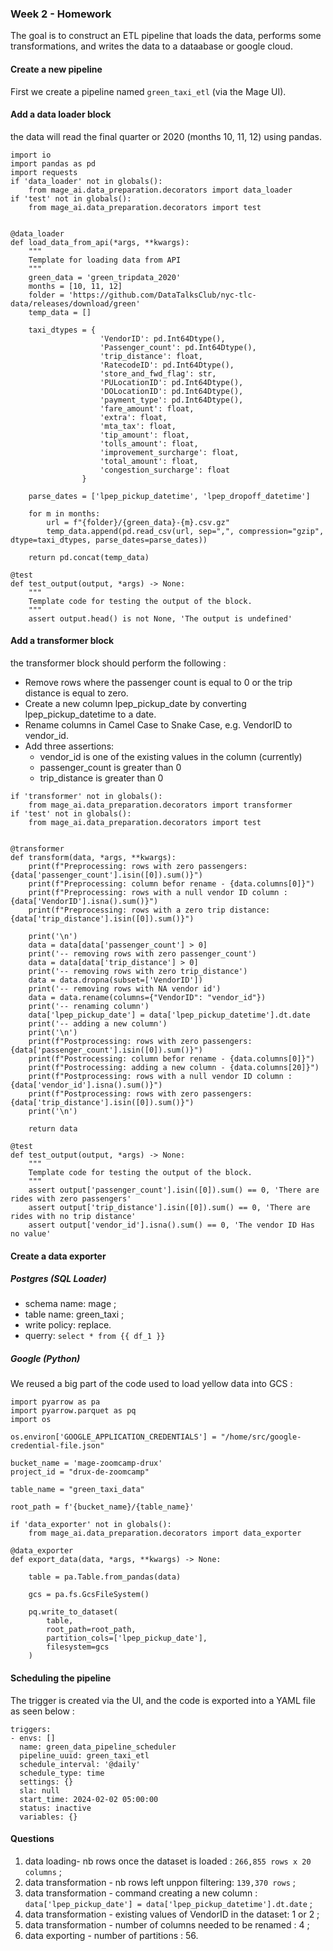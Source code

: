 ### Week 2 - Homework
The goal is to construct an ETL pipeline that loads the data, performs some transformations, and writes the data to a dataabase or google cloud.

#### Create a new pipeline
First we create a pipeline named ```green_taxi_etl``` (via the Mage UI).

#### Add a data loader block
the data will read the final quarter or 2020 (months 10, 11, 12) using pandas.

```
import io
import pandas as pd
import requests
if 'data_loader' not in globals():
    from mage_ai.data_preparation.decorators import data_loader
if 'test' not in globals():
    from mage_ai.data_preparation.decorators import test


@data_loader
def load_data_from_api(*args, **kwargs):
    """
    Template for loading data from API
    """
    green_data = 'green_tripdata_2020'
    months = [10, 11, 12]
    folder = 'https://github.com/DataTalksClub/nyc-tlc-data/releases/download/green'
    temp_data = []    
    
    taxi_dtypes = {
                    'VendorID': pd.Int64Dtype(),
                    'Passenger_count': pd.Int64Dtype(),
                    'trip_distance': float,
                    'RatecodeID': pd.Int64Dtype(),
                    'store_and_fwd_flag': str,
                    'PULocationID': pd.Int64Dtype(),
                    'DOLocationID': pd.Int64Dtype(),
                    'payment_type': pd.Int64Dtype(),
                    'fare_amount': float,
                    'extra': float,
                    'mta_tax': float,
                    'tip_amount': float,
                    'tolls_amount': float,
                    'improvement_surcharge': float,
                    'total_amount': float,
                    'congestion_surcharge': float
                }
    
    parse_dates = ['lpep_pickup_datetime', 'lpep_dropoff_datetime']

    for m in months:
        url = f"{folder}/{green_data}-{m}.csv.gz"
        temp_data.append(pd.read_csv(url, sep=",", compression="gzip", dtype=taxi_dtypes, parse_dates=parse_dates))
    
    return pd.concat(temp_data)

@test
def test_output(output, *args) -> None:
    """
    Template code for testing the output of the block.
    """
    assert output.head() is not None, 'The output is undefined'

```

#### Add a transformer block
the transformer block should perform the following : 
* Remove rows where the passenger count is equal to 0 or the trip distance is equal to zero.
* Create a new column lpep_pickup_date by converting lpep_pickup_datetime to a date.
* Rename columns in Camel Case to Snake Case, e.g. VendorID to vendor_id.
* Add three assertions:
    * vendor_id is one of the existing values in the column (currently)
    * passenger_count is greater than 0
    * trip_distance is greater than 0

```
if 'transformer' not in globals():
    from mage_ai.data_preparation.decorators import transformer
if 'test' not in globals():
    from mage_ai.data_preparation.decorators import test


@transformer
def transform(data, *args, **kwargs):
    print(f"Preprocessing: rows with zero passengers: {data['passenger_count'].isin([0]).sum()}")
    print(f"Preprocessing: column befor rename - {data.columns[0]}")
    print(f"Preprocessing: rows with a null vendor ID column : {data['VendorID'].isna().sum()}")
    print(f"Preprocessing: rows with a zero trip distance: {data['trip_distance'].isin([0]).sum()}")
    
    print('\n')
    data = data[data['passenger_count'] > 0]
    print('-- removing rows with zero passenger_count')
    data = data[data['trip_distance'] > 0]
    print('-- removing rows with zero trip_distance')
    data = data.dropna(subset=['VendorID'])
    print('-- removing rows with NA vendor id')
    data = data.rename(columns={"VendorID": "vendor_id"})
    print('-- renaming column')
    data['lpep_pickup_date'] = data['lpep_pickup_datetime'].dt.date
    print('-- adding a new column')
    print('\n')
    print(f"Postprocessing: rows with zero passengers: {data['passenger_count'].isin([0]).sum()}")
    print(f"Postrocessing: column befor rename - {data.columns[0]}")
    print(f"Postrocessing: adding a new column - {data.columns[20]}")
    print(f"Postprocessing: rows with a null vendor ID column : {data['vendor_id'].isna().sum()}")
    print(f"Postprocessing: rows with zero passengers: {data['trip_distance'].isin([0]).sum()}")
    print('\n')

    return data

@test
def test_output(output, *args) -> None:
    """
    Template code for testing the output of the block.
    """
    assert output['passenger_count'].isin([0]).sum() == 0, 'There are rides with zero passengers'
    assert output['trip_distance'].isin([0]).sum() == 0, 'There are rides with no trip distance'
    assert output['vendor_id'].isna().sum() == 0, 'The vendor ID Has no value'

```

#### Create a data exporter 
##### Postgres (SQL Loader)
* schema name: mage ;
* table name: green_taxi ;
* write policy: replace.
* querry: ```select * from {{ df_1 }}```

##### Google (Python)

We reused a big part of the code used to load yellow data into GCS :

```
import pyarrow as pa
import pyarrow.parquet as pq 
import os

os.environ['GOOGLE_APPLICATION_CREDENTIALS'] = "/home/src/google-credential-file.json"

bucket_name = 'mage-zoomcamp-drux'
project_id = "drux-de-zoomcamp"

table_name = "green_taxi_data"

root_path = f'{bucket_name}/{table_name}'

if 'data_exporter' not in globals():
    from mage_ai.data_preparation.decorators import data_exporter

@data_exporter
def export_data(data, *args, **kwargs) -> None:
  
    table = pa.Table.from_pandas(data)

    gcs = pa.fs.GcsFileSystem()

    pq.write_to_dataset(
        table,
        root_path=root_path,
        partition_cols=['lpep_pickup_date'],
        filesystem=gcs
    )
```
#### Scheduling the pipeline
The trigger is created via the UI, and the code is exported into a YAML file as seen below :
```
triggers:
- envs: []
  name: green_data_pipeline_scheduler
  pipeline_uuid: green_taxi_etl
  schedule_interval: '@daily'
  schedule_type: time
  settings: {}
  sla: null
  start_time: 2024-02-02 05:00:00
  status: inactive
  variables: {}
```

#### Questions 
1. data loading- nb rows once the dataset is loaded :  ```266,855 rows x 20 columns``` ;
2. data transformation - nb rows left unppon filtering: ```139,370 rows``` ;
3. data transformation - command creating a new column : ```data['lpep_pickup_date'] = data['lpep_pickup_datetime'].dt.date``` ;
4. data transformation - existing values of VendorID in the dataset: 1 or 2 ;
5. data transformation - number of columns needed to be renamed : 4 ;
6. data exporting - number of partitions : 56.

